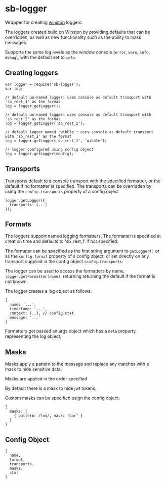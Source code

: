 # sb-logger
Wrapper for creating [winston](https://github.com/winstonjs/winston) loggers.

The loggers created build on Winston by providing defaults that can be overridden, as well as new functionality such as the ability to mask messages.

Supports the same log levels as the window console (`error`, `warn`, `info`, `debug`), with the default set to `info`.

## Creating loggers 
```
var logger = require('sb-logger');
var log;

// default un-named logger: uses console as default transport with 'sb_rest_1' as the format
log = logger.getLogger();

// default un-named logger: uses console as default transport with 'sb_rest_2' as the format
log = logger.getLogger('sb_rest_2');

// default logger named 'wibble': uses console as default transport with 'sb_rest_1' as the format
log = logger.getLogger('sb_rest_1', 'wibble');

// logger configured using config object
log = logger.getLogger(config);
```
 
## Transports
Transports default to a console transport with the specified formatter, or the default if no formatter is specified. The transports can be overridden by using the `config.transports` property of a config object

```
logger.getLogger({
  transports: [...]
});
```

## Formats
The loggers support named logging formatters. The formatter is specified at creation time and defaults to 'sb_rest_1' if not specified. 

The formater can be specified as the first string argument to `getLogger()` or as the `config.format` property of a config object, or set directly on any transport supplied in the config object `config.transports`. 

The logger can be used to access the formatters by name, `logger.getFormatter(name)`, returning returning the default if the format is not known.

The logger creates a log object as follows:
```
{
  name: '...',
  timestamp: '...',
  context: {..}, // config.ctxt
  message: '...'
}
```

Formatters get passed an args object which has a `meta` property representing the log object;

## Masks
Masks apply a pattern to the message and replace any matches with a mask to hide sensitive data.

Masks are applied in the order specified

By default there is a mask to hide jwt tokens.

Custom masks can be specified usign the config object:

```
{
  masks: [
    { pattern: /foo/, mask: 'bar' }
  ]
}
```

## Config Object

```
{
  name,
  format,
  transports,
  masks,
  ctxt
}
```